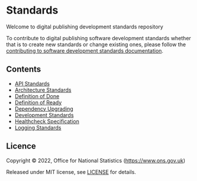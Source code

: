 # Standards

Welcome to digital publishing development standards repository

To contribute to digital publishing software development standards whether that
is to create new standards or change existing ones, please follow the [contributing to software development standards documentation](./CONTRIBUTING.md).

## Contents

* [API Standards](./API_STANDARDS.md)
* [Architecture Standards](./ARCHITECTURE_STANDARDS.md)
* [Definition of Done](./DEFINITION_OF_DONE.md)
* [Definition of Ready](./DEFINITION_OF_READY.md)
* [Dependency Upgrading](./DEPENDENCY_UPGRADING.md)
* [Development Standards](./DEV_STANDARDS.md)
* [Healthcheck Specification](./HEALTH_CHECK_SPECIFICATION.md)
* [Logging Standards](./LOGGING_STANDARDS.md)

## Licence

Copyright ©‎ 2022, Office for National Statistics (https://www.ons.gov.uk)

Released under MIT license, see [LICENSE](LICENSE.md) for details.